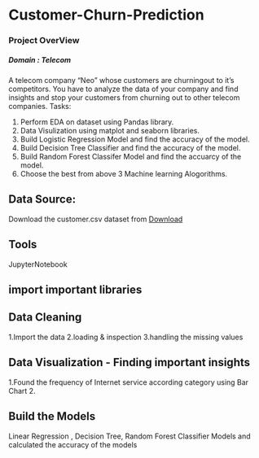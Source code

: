 # Customer-Churn-Prediction

### Project OverView
##### Domain : Telecom
A telecom company “Neo” whose customers are churningout to it’s competitors. You have to analyze the data of your company and find insights
and stop your customers from churning out to other telecom companies.
Tasks:
1. Perform EDA on dataset using Pandas library.
2. Data Visulization using matplot and seaborn libraries.
3. Build Logistic Regression Model and find the accuracy of the model.
4. Build Decision Tree Classifier and find the accuracy of the model.
5. Build Random Forest Classifer Model and find the accuarcy of the model.
6. Choose the best from above 3 Machine learning Alogorithms. 

## Data Source: 
Download the customer.csv dataset from [Download](https://github.com/VINAYDA11061/Customer-Churn-Prediction/tree/main)
## Tools
 JupyterNotebook

## import important libraries

## Data Cleaning
1.Import the data
2.loading & inspection
3.handling the missing values

## Data Visualization - Finding important insights 
1.Found the frequency of Internet service according category using Bar Chart
2.

## Build the Models
Linear Regression , Decision Tree, Random Forest Classifier Models and calculated the accuracy of the models

